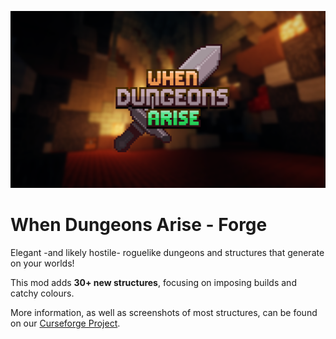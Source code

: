 ![img.png](img.png)
# When Dungeons Arise - Forge
Elegant -and likely hostile- roguelike dungeons and structures that generate on your worlds!

This mod adds **30+ new structures**, focusing on imposing builds and catchy colours.

More information, as well as screenshots of most structures, can be found on our [Curseforge Project](https://www.curseforge.com/minecraft/mc-mods/when-dungeons-arise).

